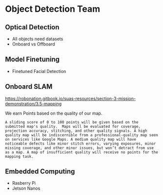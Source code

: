 # Object Detection Team

## Optical Detection
- All objects need datasets
- Onboard vs Offboard

## Model Finetuning
- Finetuned Facial Detection

## Onboard SLAM
https://robonation.gitbook.io/suas-resources/section-3-mission-demonstration/3.5-mapping

We earn Points based on the quality of our map.

```text
A sliding score of 0 to 100 points will be given based on the submitted map's quality.  Maps will be evaluated for coverage, projection accuracy, stitching, and other quality signals. A high quality map will be indiscernible from a professional-quality map seen on services like Google Maps. A medium quality map will have noticeable defects like minor stitch errors, varying exposures, minor missing coverage, and other minor issues, but won’t detract from use as a map. A map of insufficient quality will receive no points for the mapping task.
```


## Embedded Computing
- Rasberry Pi
- Jetson Nanos